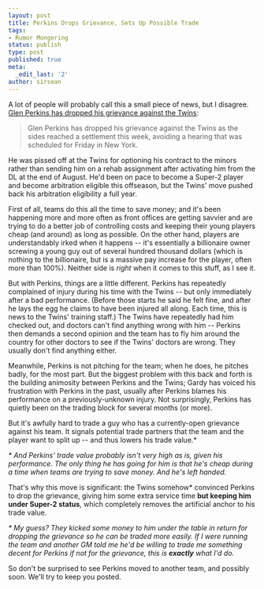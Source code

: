 ```yaml
---
layout: post
title: Perkins Drops Grievance, Sets Up Possible Trade
tags:
- Rumor Mongering
status: publish
type: post
published: true
meta:
  _edit_last: '2'
author: sirsean
---
```

A lot of people will probably call this a small piece of news, but I disagree. [Glen Perkins has dropped his grievance against the Twins](http://www.startribune.com/sports/twins/69823622.html):

> Glen Perkins has dropped his grievance against the Twins as the sides reached a settlement this week, avoiding a hearing that was scheduled for Friday in New York.

He was pissed off at the Twins for optioning his contract to the minors rather than sending him on a rehab assignment after activating him from the DL at the end of August. He'd been on pace to become a Super-2 player and become arbitration eligible this offseason, but the Twins' move pushed back his arbitration eligibility a full year.

First of all, teams do this all the time to save money; and it's been happening more and more often as front offices are getting savvier and are trying to do a better job of controlling costs and keeping their young players cheap (and around) as long as possible. On the other hand, players are understandably irked when it happens -- it's essentially a billionaire owner screwing a young guy out of several hundred thousand dollars (which is nothing to the billionaire, but is a massive pay increase for the player, often more than 100%). Neither side is _right_ when it comes to this stuff, as I see it.

But with Perkins, things are a little different. Perkins has repeatedly complained of injury during his time with the Twins -- but only immediately after a bad performance. (Before those starts he said he felt fine, and after he lays the egg he claims to have been injured all along. Each time, this is news to the Twins' training staff.) The Twins have repeatedly had him checked out, and doctors can't find anything wrong with him -- Perkins then demands a second opinion and the team has to fly him around the country for other doctors to see if the Twins' doctors are wrong. They usually don't find anything either.

Meanwhile, Perkins is not pitching for the team; when he does, he pitches badly, for the most part. But the biggest problem with this back and forth is the building animosity between Perkins and the Twins; Gardy has voiced his frustration with Perkins in the past, usually after Perkins blames his performance on a previously-unknown injury. Not surprisingly, Perkins has quietly been on the trading block for several months (or more).

But it's awfully hard to trade a guy who has a currently-open grievance against his team. It signals potential trade partners that the team and the player want to split up -- and thus lowers his trade value.*

_* And Perkins' trade value probably isn't very high as is, given his performance. The only thing he has going for him is that he's cheap during a time when teams are trying to save money. And he's left handed._

That's why this move is significant: the Twins somehow* convinced Perkins to drop the grievance, giving him some extra service time __but keeping him under Super-2 status__, which completely removes the artificial anchor to his trade value.

_* My guess? They kicked some money to him under the table in return for dropping the grievance so he can be traded more easily. If I were running the team and another GM told me he'd be willing to trade me something decent for Perkins if not for the grievance, this is **exactly** what I'd do._

So don't be surprised to see Perkins moved to another team, and possibly soon. We'll try to keep you posted.
